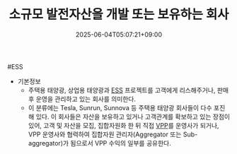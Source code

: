 ﻿---
title: "소규모 발전자산을 개발 또는 보유하는 회사"
date: 2025-06-04T05:07:21+09:00
lastmod: 2025-06-04T05:07:21+09:00
type: docs
sidebar:
  open: true
weight: 13
---
<div style="display:none">
  <meta property="article:published_time" content="2025-06-03T20:07:21Z" />
  <meta property="article:modified_time" content="2025-06-03T20:07:21Z" />
</div>
#ESS

- 기본정보
	- 주택용 태양광, 상업용 태양광과 [ESS](/industry-study/ess/) 프로젝트를 고객에게 리스해주거나, 판매 후 운영을 관리하고 있는 회사를 의미한다. 
	- 이 분류에는 Tesla, Sunrun, Sunnova 등 주택용 태양광 회사들이 다수 포진해 있다. 이 회사들은 자산을 보유하고 있거나 고객관계를 확보하고 있는 장점이 있어, 고객 및 자산을 모집, 집합자원화 한 뒤 직접 [VPP](/industry-study/vpp/)를 운영사가 되거나, VPP 운영사와 협력하여 집합자원 관리자(Aggregator 또는 Sub-aggregator)가 됨으로서 VPP 수익의 일부를 공유한다.

